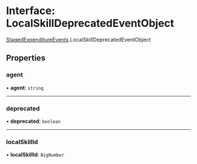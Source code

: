 # Interface: LocalSkillDeprecatedEventObject

[StagedExpenditureEvents](../modules/StagedExpenditureEvents.md).LocalSkillDeprecatedEventObject

## Properties

### agent

• **agent**: `string`

___

### deprecated

• **deprecated**: `boolean`

___

### localSkillId

• **localSkillId**: `BigNumber`

